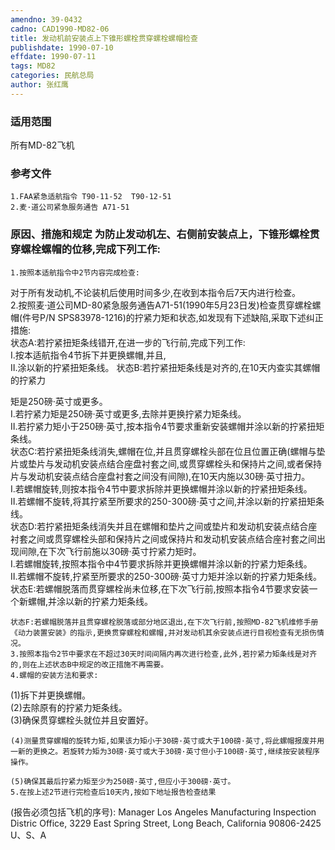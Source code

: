 ```yaml
---
amendno: 39-0432  
cadno: CAD1990-MD82-06  
title: 发动机前安装点上下锥形螺栓贯穿螺栓螺帽检查  
publishdate: 1990-07-10  
effdate: 1990-07-11  
tags: MD82  
categories: 民航总局  
author: 张红鹰  
---
```

  
### 适用范围  
所有MD-82飞机  
  
<!--more-->  
### 参考文件  
    1.FAA紧急适航指令 T90-11-52  T90-12-51  
    2.麦·道公司紧急服务通告 A71-51  
  
### 原因、措施和规定 为防止发动机左、右侧前安装点上，下锥形螺栓贯穿螺栓螺帽的位移,完成下列工作:  
    1.按照本适航指令中2节内容完成检查:  
对于所有发动机,不论装机后使用时间多少,在收到本指令后7天内进行检查。  
    2.按照麦·道公司MD-80紧急服务通告A71-51(1990年5月23日发)检查贯穿螺栓螺帽(件号P/N SPS83978-1216)的拧紧力矩和状态,如发现有下述缺陷,采取下述纠正措施:  
    状态A:若拧紧扭矩条线错开,在进一步的飞行前,完成下列工作:  
    Ⅰ.按本适航指令4节拆下并更换螺帽,并且,  
Ⅱ.涂以新的拧紧扭矩条线。     状态B:若拧紧扭矩条线是对齐的,在10天内查实其螺帽的拧紧力  
  
  
矩是250磅·英寸或更多。  
    Ⅰ.若拧紧力矩是250磅·英寸或更多,去除并更换拧紧力矩条线。  
    Ⅱ.若拧紧力矩小于250磅·英寸,按本指令4节要求重新安装螺帽并涂以新的拧紧扭矩条线。  
    状态C:若拧紧扭矩条线消失,螺帽在位,并且贯穿螺栓头部在位且位置正确(螺帽与垫片或垫片与发动机安装点结合座盘衬套之间,或贯穿螺栓头和保持片之间,或者保持片与发动机安装点结合座盘衬套之间没有间隙),在10天内施以30磅·英寸扭力。  
    Ⅰ.若螺帽旋转,则按本指令4节中要求拆除并更换螺帽并涂以新的拧紧扭矩条线。  
    Ⅱ.若螺帽不旋转,将其拧紧至所要求的250-300磅·英寸之间,并涂以新的拧紧扭矩条线。  
    状态D:若拧紧扭矩条线消失并且在螺帽和垫片之间或垫片和发动机安装点结合座衬套之间或贯穿螺栓头部和保持片之间或保持片和发动机安装点结合座衬套之间出现间隙,在下次飞行前施以30磅·英寸拧紧力矩时。  
    Ⅰ.若螺帽旋转,按照本指令中4节要求拆除并更换螺帽并涂以新的拧紧力矩条线。  
    Ⅱ.若螺帽不旋转,拧紧至所要求的250-300磅·英寸力矩并涂以新的拧紧力矩条线。     状态E:若螺帽脱落而贯穿螺栓尚未位移,在下次飞行前,按照本指令4节要求安装一个新螺帽,并涂以新的拧紧力矩条线。  
  
    状态F:若螺帽脱落并且贯穿螺栓脱落或部分地区退出,在下次飞行前,按照MD-82飞机维修手册《动力装置安装》的指示,更换贯穿螺栓和螺帽,并对发动机其余安装点进行目视检查有无损伤情况。  
    3.按照本指令2节中要求在不超过30天时间间隔内再次进行检查,此外,若拧紧力矩条线是对齐的,则在上述状态B中规定的改正措施不再需要。  
    4.螺帽的安装方法和要求:  
(1)拆下并更换螺帽。  
(2)去除原有的拧紧力矩条线。  
(3)确保贯穿螺栓头就位并且安置好。  
  
    (4)测量贯穿螺帽的旋转力矩,如果该力矩小于30磅·英寸或大于100磅·英寸,将此螺帽报废并用一新的更换之。若旋转力矩为30磅·英寸或大于30磅·英寸但小于100磅·英寸,继续按安装程序操作。  
  
    (5)确保其最后拧紧力矩至少为250磅·英寸,但应小于300磅·英寸。  
    5.在按上述2节进行完检查后10天内,按如下地址报告检查结果  
(报告必须包括飞机的序号): Manager       Los Angeles Manufacturing Inspection Distric Office, 3229 East Spring Street, Long Beach, California 90806-2425 U、S、A  
